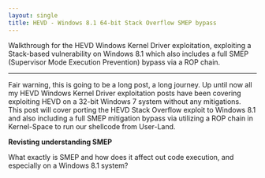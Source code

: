 ```yaml
---
layout: single
title: HEVD - Windows 8.1 64-bit Stack Overflow SMEP bypass
---
```


Walkthrough for the HEVD Windows Kernel Driver exploitation, exploiting a Stack-based vulnerability on Windows 8.1 which also includes a full SMEP (Supervisor Mode Execution Prevention) bypass via a ROP chain.

----

Fair warning, this is going to be a long post, a long journey. Up until now all my HEVD Windows Kernel Driver exploitation posts have been covering exploiting HEVD on a 32-bit Windows 7 system without any mitigations. This post will cover porting the HEVD Stack Overflow exploit to Windows 8.1 and also including a full SMEP mitigation bypass via utilizing a ROP chain in Kernel-Space to run our shellcode from User-Land.

**Revisting understanding SMEP**

What exactly is SMEP and how does it affect out code execution, and especially on a Windows 8.1 system?
